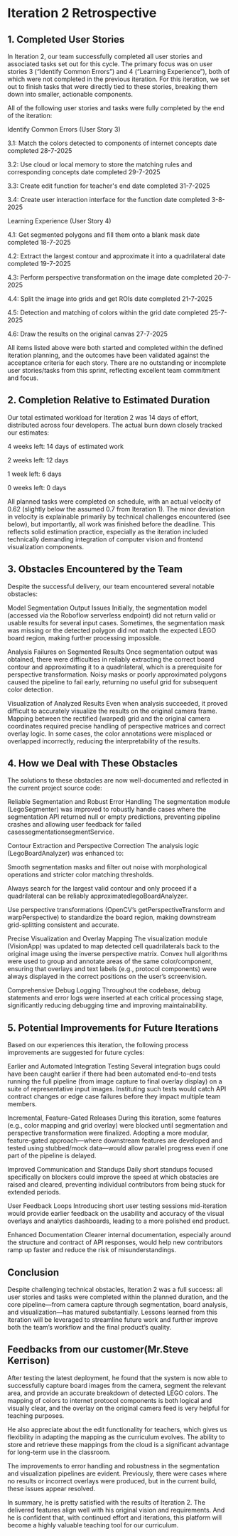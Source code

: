 # Iteration 2 Retrospective  
## 1. Completed User Stories  
In Iteration 2, our team successfully completed all user stories and associated tasks set out for this cycle. The primary focus was on user stories 3 (“Identify Common Errors”) and 4 (“Learning Experience”), both of which were not completed in the previous iteration. For this iteration, we set out to finish tasks that were directly tied to these stories, breaking them down into smaller, actionable components.  

All of the following user stories and tasks were fully completed by the end of the iteration:

Identify Common Errors (User Story 3)

3.1: Match the colors detected to components of internet concepts date completed 28-7-2025

3.2: Use cloud or local memory to store the matching rules and corresponding concepts date completed 29-7-2025

3.3: Create edit function for teacher's end date completed 31-7-2025

3.4: Create user interaction interface for the function date completed 3-8-2025

Learning Experience (User Story 4)

4.1: Get segmented polygons and fill them onto a blank mask date completed 18-7-2025

4.2: Extract the largest contour and approximate it into a quadrilateral date completed 19-7-2025

4.3: Perform perspective transformation on the image date completed 20-7-2025

4.4: Split the image into grids and get ROIs date completed 21-7-2025

4.5: Detection and matching of colors within the grid date completed 25-7-2025

4.6: Draw the results on the original canvas 27-7-2025

All items listed above were both started and completed within the defined iteration planning, and the outcomes have been validated against the acceptance criteria for each story. There are no outstanding or incomplete user stories/tasks from this sprint, reflecting excellent team commitment and focus.

## 2. Completion Relative to Estimated Duration
Our total estimated workload for Iteration 2 was 14 days of effort, distributed across four developers. The actual burn down closely tracked our estimates:

4 weeks left: 14 days of estimated work

2 weeks left: 12 days

1 week left: 6 days

0 weeks left: 0 days

All planned tasks were completed on schedule, with an actual velocity of 0.62 (slightly below the assumed 0.7 from Iteration 1). The minor deviation in velocity is explainable primarily by technical challenges encountered (see below), but importantly, all work was finished before the deadline. This reflects solid estimation practice, especially as the iteration included technically demanding integration of computer vision and frontend visualization components.

## 3. Obstacles Encountered by the Team
Despite the successful delivery, our team encountered several notable obstacles:

Model Segmentation Output Issues
Initially, the segmentation model (accessed via the Roboflow serverless endpoint) did not return valid or usable results for several input cases. Sometimes, the segmentation mask was missing or the detected polygon did not match the expected LEGO board region, making further processing impossible.

Analysis Failures on Segmented Results
Once segmentation output was obtained, there were difficulties in reliably extracting the correct board contour and approximating it to a quadrilateral, which is a prerequisite for perspective transformation. Noisy masks or poorly approximated polygons caused the pipeline to fail early, returning no useful grid for subsequent color detection.

Visualization of Analyzed Results
Even when analysis succeeded, it proved difficult to accurately visualize the results on the original camera frame. Mapping between the rectified (warped) grid and the original camera coordinates required precise handling of perspective matrices and correct overlay logic. In some cases, the color annotations were misplaced or overlapped incorrectly, reducing the interpretability of the results.

## 4. How we Deal with These Obstacles
The solutions to these obstacles are now well-documented and reflected in the current project source code:

Reliable Segmentation and Robust Error Handling
The segmentation module (LegoSegmenter) was improved to robustly handle cases where the segmentation API returned null or empty predictions, preventing pipeline crashes and allowing user feedback for failed casessegmentationsegmentService.

Contour Extraction and Perspective Correction
The analysis logic (LegoBoardAnalyzer) was enhanced to:

Smooth segmentation masks and filter out noise with morphological operations and stricter color matching thresholds.

Always search for the largest valid contour and only proceed if a quadrilateral can be reliably approximatedlegoBoardAnalyzer.

Use perspective transformations (OpenCV’s getPerspectiveTransform and warpPerspective) to standardize the board region, making downstream grid-splitting consistent and accurate.

Precise Visualization and Overlay Mapping
The visualization module (VisionApp) was updated to map detected cell quadrilaterals back to the original image using the inverse perspective matrix. Convex hull algorithms were used to group and annotate areas of the same color/component, ensuring that overlays and text labels (e.g., protocol components) were always displayed in the correct positions on the user’s screenvision.

Comprehensive Debug Logging
Throughout the codebase, debug statements and error logs were inserted at each critical processing stage, significantly reducing debugging time and improving maintainability.

## 5. Potential Improvements for Future Iterations
Based on our experiences this iteration, the following process improvements are suggested for future cycles:

Earlier and Automated Integration Testing
Several integration bugs could have been caught earlier if there had been automated end-to-end tests running the full pipeline (from image capture to final overlay display) on a suite of representative input images. Instituting such tests would catch API contract changes or edge case failures before they impact multiple team members.

Incremental, Feature-Gated Releases
During this iteration, some features (e.g., color mapping and grid overlay) were blocked until segmentation and perspective transformation were finalized. Adopting a more modular, feature-gated approach—where downstream features are developed and tested using stubbed/mock data—would allow parallel progress even if one part of the pipeline is delayed.

Improved Communication and Standups
Daily short standups focused specifically on blockers could improve the speed at which obstacles are raised and cleared, preventing individual contributors from being stuck for extended periods.

User Feedback Loops
Introducing short user testing sessions mid-iteration would provide earlier feedback on the usability and accuracy of the visual overlays and analytics dashboards, leading to a more polished end product.

Enhanced Documentation
Clearer internal documentation, especially around the structure and contract of API responses, would help new contributors ramp up faster and reduce the risk of misunderstandings.

## Conclusion
Despite challenging technical obstacles, Iteration 2 was a full success: all user stories and tasks were completed within the planned duration, and the core pipeline—from camera capture through segmentation, board analysis, and visualization—has matured substantially. Lessons learned from this iteration will be leveraged to streamline future work and further improve both the team’s workflow and the final product’s quality.

## Feedbacks from our customer(Mr.Steve Kerrison)
After testing the latest deployment, he found that the system is now able to successfully capture board images from the camera, segment the relevant area, and provide an accurate breakdown of detected LEGO colors. The mapping of colors to internet protocol components is both logical and visually clear, and the overlay on the original camera feed is very helpful for teaching purposes.

He also appreciate about the edit functionality for teachers, which gives us flexibility in adapting the mapping as the curriculum evolves. The ability to store and retrieve these mappings from the cloud is a significant advantage for long-term use in the classroom.

The improvements to error handling and robustness in the segmentation and visualization pipelines are evident. Previously, there were cases where no results or incorrect overlays were produced, but in the current build, these issues appear resolved.

In summary, he is pretty satisfied with the results of Iteration 2. The delivered features align well with his original vision and requirements. And he is confident that, with continued effort and iterations, this platform will become a highly valuable teaching tool for our curriculum.
